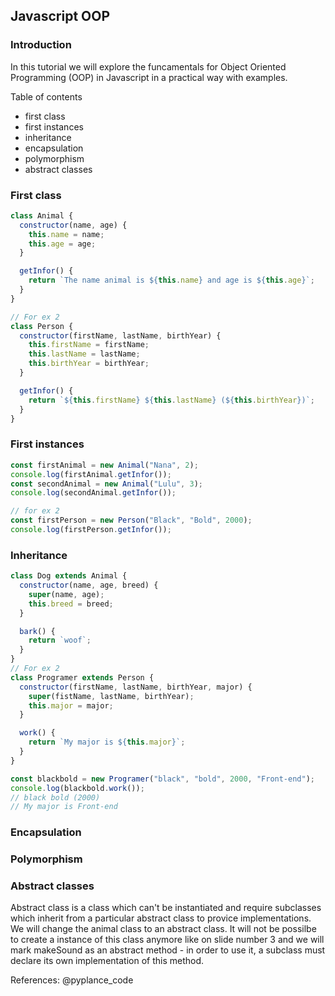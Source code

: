 ## Javascript OOP

### Introduction

In this tutorial we will explore the funcamentals for Object Oriented Programming (OOP) in Javascript in a practical way with examples.

Table of contents

- first class
- first instances
- inheritance
- encapsulation
- polymorphism
- abstract classes

### First class

```js
class Animal {
  constructor(name, age) {
    this.name = name;
    this.age = age;
  }

  getInfor() {
    return `The name animal is ${this.name} and age is ${this.age}`;
  }
}

// For ex 2
class Person {
  constructor(firstName, lastName, birthYear) {
    this.firstName = firstName;
    this.lastName = lastName;
    this.birthYear = birthYear;
  }

  getInfor() {
    return `${this.firstName} ${this.lastName} (${this.birthYear})`;
  }
}
```

### First instances

```js
const firstAnimal = new Animal("Nana", 2);
console.log(firstAnimal.getInfor());
const secondAnimal = new Animal("Lulu", 3);
console.log(secondAnimal.getInfor());

// for ex 2
const firstPerson = new Person("Black", "Bold", 2000);
console.log(firstPerson.getInfor());
```

### Inheritance

```js
class Dog extends Animal {
  constructor(name, age, breed) {
    super(name, age);
    this.breed = breed;
  }

  bark() {
    return `woof`;
  }
}
// For ex 2
class Programer extends Person {
  constructor(firstName, lastName, birthYear, major) {
    super(fistName, lastName, birthYear);
    this.major = major;
  }

  work() {
    return `My major is ${this.major}`;
  }
}

const blackbold = new Programer("black", "bold", 2000, "Front-end");
console.log(blackbold.work());
// black bold (2000)
// My major is Front-end
```

### Encapsulation

### Polymorphism

### Abstract classes

Abstract class is a class which can't be instantiated and require subclasses which inherit from a particular abstract class to provice implementations. We will change the animal class to an abstract class. It will not be possilbe to create a instance of this class anymore like on slide number 3 and we will mark makeSound as an abstract method - in order to use it, a subclass must declare its own implementation of this method.

References: @pyplance_code
